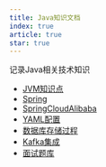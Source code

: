 ```yaml
---
title: Java知识文档
index: true
article: true
star: true
---
```


记录Java相关技术知识
<!-- more -->

- [JVM知识点](JVM知识点.md)
- [Spring](Spring/)
- [SpringCloudAlibaba](SpringCloudAlibaba/)
- [YAML配置](YAML配置/)
- [数据库存储过程](数据库存储过程.md)
- [Kafka集成](Kafka集成.md)
- [面试题库](面试题库/)